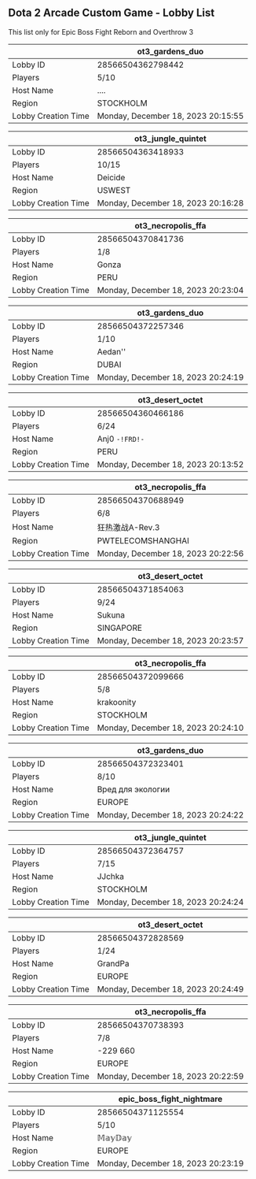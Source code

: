 ## Dota 2 Arcade Custom Game - Lobby List

This list only for Epic Boss Fight Reborn and Overthrow 3

|  | ot3_gardens_duo |
| ------ | ------ |
| Lobby ID | 28566504362798442 |
| Players | 5/10 |
| Host Name | .... |
| Region | STOCKHOLM |
| Lobby Creation Time | Monday, December 18, 2023 20:15:55 |


|  | ot3_jungle_quintet |
| ------ | ------ |
| Lobby ID | 28566504363418933 |
| Players | 10/15 |
| Host Name | Deicide |
| Region | USWEST |
| Lobby Creation Time | Monday, December 18, 2023 20:16:28 |


|  | ot3_necropolis_ffa |
| ------ | ------ |
| Lobby ID | 28566504370841736 |
| Players | 1/8 |
| Host Name | Gonza |
| Region | PERU |
| Lobby Creation Time | Monday, December 18, 2023 20:23:04 |


|  | ot3_gardens_duo |
| ------ | ------ |
| Lobby ID | 28566504372257346 |
| Players | 1/10 |
| Host Name | Aedan'' |
| Region | DUBAI |
| Lobby Creation Time | Monday, December 18, 2023 20:24:19 |


|  | ot3_desert_octet |
| ------ | ------ |
| Lobby ID | 28566504360466186 |
| Players | 6/24 |
| Host Name | Anj0 `-!FRD!-` |
| Region | PERU |
| Lobby Creation Time | Monday, December 18, 2023 20:13:52 |


|  | ot3_necropolis_ffa |
| ------ | ------ |
| Lobby ID | 28566504370688949 |
| Players | 6/8 |
| Host Name | 狂热激战A-Rev.3 |
| Region | PWTELECOMSHANGHAI |
| Lobby Creation Time | Monday, December 18, 2023 20:22:56 |


|  | ot3_desert_octet |
| ------ | ------ |
| Lobby ID | 28566504371854063 |
| Players | 9/24 |
| Host Name | Sukuna |
| Region | SINGAPORE |
| Lobby Creation Time | Monday, December 18, 2023 20:23:57 |


|  | ot3_necropolis_ffa |
| ------ | ------ |
| Lobby ID | 28566504372099666 |
| Players | 5/8 |
| Host Name | krakoonity |
| Region | STOCKHOLM |
| Lobby Creation Time | Monday, December 18, 2023 20:24:10 |


|  | ot3_gardens_duo |
| ------ | ------ |
| Lobby ID | 28566504372323401 |
| Players | 8/10 |
| Host Name | Вред для экологии |
| Region | EUROPE |
| Lobby Creation Time | Monday, December 18, 2023 20:24:22 |


|  | ot3_jungle_quintet |
| ------ | ------ |
| Lobby ID | 28566504372364757 |
| Players | 7/15 |
| Host Name | JJchka |
| Region | STOCKHOLM |
| Lobby Creation Time | Monday, December 18, 2023 20:24:24 |


|  | ot3_desert_octet |
| ------ | ------ |
| Lobby ID | 28566504372828569 |
| Players | 1/24 |
| Host Name | GrandPa |
| Region | EUROPE |
| Lobby Creation Time | Monday, December 18, 2023 20:24:49 |


|  | ot3_necropolis_ffa |
| ------ | ------ |
| Lobby ID | 28566504370738393 |
| Players | 7/8 |
| Host Name | -229 660 |
| Region | EUROPE |
| Lobby Creation Time | Monday, December 18, 2023 20:22:59 |


|  | epic_boss_fight_nightmare |
| ------ | ------ |
| Lobby ID | 28566504371125554 |
| Players | 5/10 |
| Host Name | 𝕄𝕒𝕪𝔻𝕒𝕪 |
| Region | EUROPE |
| Lobby Creation Time | Monday, December 18, 2023 20:23:19 |


